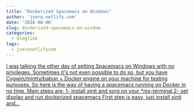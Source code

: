```yaml
---
title: "Dockerized Spacemacs on Windows"
author: 'jvera.netlify.com'
date: '2018-08-06'
slug: dockerized-spacemacs-on-window
categories:
  - bloglink
tags:
  - jveranetlifycom
---
```


[I was talking the other day of setting Spacemacs on Windows with no privileges. Sometimes it's not even possible to do so, but you have Cygwin/mintty/babun + Docker engine on your machine for testing purposes. So here is the way of having a spacemacs running on Docker in no time. Main steps are: 1- install xinit and xorg on your *nix-terminal 2- set display and run dockerized spacemacs First step is easy, just install xinit and...<click to read more>](http://jvera.netlify.com/post/2018/08/06/dockerized-spacemacs/)

